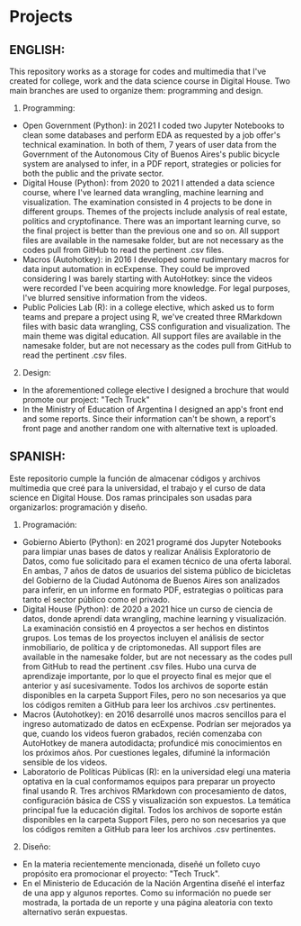 # Projects

## ENGLISH:

This repository works as a storage for codes and multimedia that I've created for college, work and the data science course in Digital House. Two main branches are used to organize them: programming and design.

1) Programming:
- Open Government (Python): in 2021 I coded two Jupyter Notebooks to clean some databases and perform EDA as requested by a job offer's technical examination. In both of them, 7 years of user data from the Government of the Autonomous City of Buenos Aires's public bicycle system are analysed to infer, in a PDF report, strategies or policies for both the public and the private sector.
- Digital House (Python): from 2020 to 2021 I attended a data science course, where I've learned data wrangling, machine learning and visualization. The examination consisted in 4 projects to be done in different groups. Themes of the projects include analysis of real estate, politics and cryptofinance. There was an important learning curve, so the final project is better than the previous one and so on. All support files are available in the namesake folder, but are not necessary as the codes pull from GitHub to read the pertinent .csv files.
- Macros (Autohotkey): in 2016 I developed some rudimentary macros for data input automation in ecExpense. They could be improved considering I was barely starting with AutoHotkey: since the videos were recorded I've been acquiring more knowledge. For legal purposes, I've blurred sensitive information from the videos.
- Public Policies Lab (R): in a college elective, which asked us to form teams and prepare a project using R, we've created three RMarkdown files with basic data wrangling, CSS configuration and visualization. The main theme was digital education. All support files are available in the namesake folder, but are not necessary as the codes pull from GitHub to read the pertinent .csv files.

2) Design:
- In the aforementioned college elective I designed a brochure that would promote our project: "Tech Truck"
- In the Ministry of Education of Argentina I designed an app's front end and some reports. Since their information can't be shown, a report's front page and another random one with alternative text is uploaded.

## SPANISH:

Este repositorio cumple la función de almacenar códigos y archivos multimedia que creé para la universidad, el trabajo y el curso de data science en Digital House. Dos ramas principales son usadas para organizarlos: programación y diseño.

1) Programación:
- Gobierno Abierto (Python): en 2021 programé dos Jupyter Notebooks para limpiar unas bases de datos y realizar Análisis Exploratorio de Datos, como fue solicitado para el examen técnico de una oferta laboral. En ambas, 7 años de datos de usuarios del sistema público de bicicletas del Gobierno de la Ciudad Autónoma de Buenos Aires son analizados para inferir, en un informe en formato PDF, estrategias o políticas para tanto el sector público como el privado.
- Digital House (Python): de 2020 a 2021 hice un curso de ciencia de datos, donde aprendí data wrangling, machine learning y visualización. La examinación consistió en 4 proyectos a ser hechos en distintos grupos. Los temas de los proyectos incluyen el análisis de sector inmobiliario, de política y de criptomonedas. All support files are available in the namesake folder, but are not necessary as the codes pull from GitHub to read the pertinent .csv files. Hubo una curva de aprendizaje importante, por lo que el proyecto final es mejor que el anterior y así sucesivamente. Todos los archivos de soporte están disponibles en la carpeta Support Files, pero no son necesarios ya que los códigos remiten a GitHub para leer los archivos .csv pertinentes.
- Macros (Autohotkey): en 2016 desarrollé unos macros sencillos para el ingreso automatizado de datos en ecExpense. Podrían ser mejorados ya que, cuando los videos fueron grabados, recién comenzaba con AutoHotkey de manera autodidacta; profundicé mis conocimientos en los próximos años. Por cuestiones legales, difuminé la información sensible de los videos.
- Laboratorio de Políticas Públicas (R): en la universidad elegí una materia optativa en la cual conformamos equipos para preparar un proyecto final usando R. Tres archivos RMarkdown con procesamiento de datos, configuración básica de CSS y visualización son expuestos. La temática principal fue la educación digital. Todos los archivos de soporte están disponibles en la carpeta Support Files, pero no son necesarios ya que los códigos remiten a GitHub para leer los archivos .csv pertinentes.

2) Diseño:
- En la materia recientemente mencionada, diseñé un folleto cuyo propósito era promocionar el proyecto: "Tech Truck".
- En el Ministerio de Educación de la Nación Argentina diseñé el interfaz de una app y algunos reportes. Como su información no puede ser mostrada, la portada de un reporte y una página aleatoria con texto alternativo serán expuestas.
